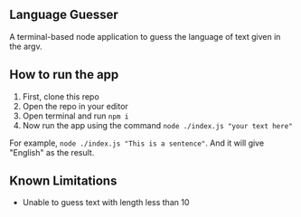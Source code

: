 
## Language Guesser

A terminal-based node application to guess the language of text given in the argv.

## How to run the app

1. First, clone this repo
2. Open the repo in your editor
3. Open terminal and run `npm i` 
4. Now run the app using the command `node ./index.js "your text here"`

For example, `node ./index.js "This is a sentence"`. And it will give "English" as the result.

## Known Limitations

- Unable to guess text with length less than 10
